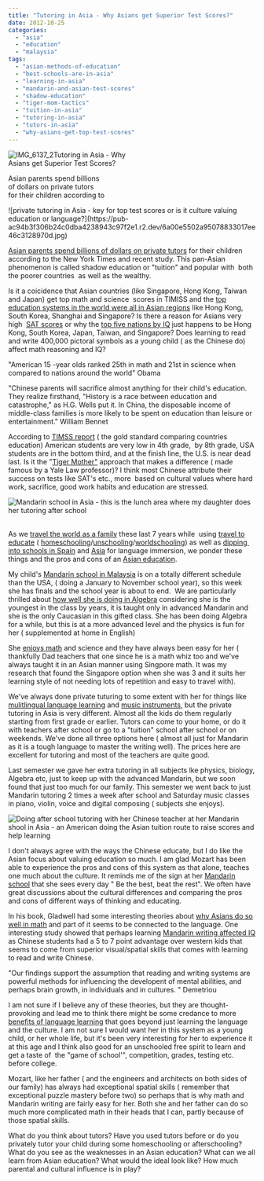 ```yaml
---
title: "Tutoring in Asia - Why Asians get Superior Test Scores?"
date: 2012-10-25
categories: 
  - "asia"
  - "education"
  - "malaysia"
tags: 
  - "asian-methods-of-education"
  - "best-schools-are-in-asia"
  - "learning-in-asia"
  - "mandarin-and-asian-test-scores"
  - "shadow-education"
  - "tiger-mom-tactics"
  - "tuition-in-asia"
  - "tutoring-in-asia"
  - "tutors-in-asia"
  - "why-asians-get-top-test-scores"
---
```


![IMG_6137_2](https://pub-ac94b3f306b24c0dba4238943c97f2e1.r2.dev/6a00e5502a95078833017d3cf6eb0b970c.jpg)Tutoring in Asia - Why  
Asians get Superior Test Scores?  
  
Asian parents spend billions  
of dollars on private tutors  
for their children according to

<!--more--> ![private tutoring in Asia - key for top test scores or is it culture valuing education or language?](https://pub-ac94b3f306b24c0dba4238943c97f2e1.r2.dev/6a00e5502a95078833017ee46c3128970d.jpg)  
  
[Asian parents spend billions of dollars on private tutors](http://www.nytimes.com/2012/08/06/world/asia/06iht-educlede06.html?pagewanted=all&_r=0 "Asian parents spend billions on private tutors to get better scores") for their children according to the New York Times and recent study. This pan-Asian phenomenon is called shadow education or "tuition" and popular with  both the poorer countries  as well as the wealthy.  
  
Is it a coicidence that Asian countries (like Singapore, Hong Kong, Taiwan and Japan) get top math and science  scores in TIMISS and the [top education systems in the world were all in Asian regions](http://blogs.wsj.com/searealtime/2012/02/17/why-east-asian-students-are-superior/ "top schools in the world in Asia") like Hong Kong, South Korea, Shanghai and Singapore? Is there a reason for Asians very high  [SAT scores](http://isteve.blogspot.com/2011/09/asians-pulling-away-in-sat-scores.html "SAT scores - Asian best and growing") or why the [top five nations by IQ](http://www.sq.4mg.com/NationIQ.htm "top nations by IQ") just happens to be Hong Kong, South Korea, Japan, Taiwan, and Singapore? Does learning to read and write 400,000 pictoral symbols as a young child ( as the Chinese do) affect math reasoning and IQ?  
  
"American 15 -year olds ranked 25th in math and 21st in science when compared to nations around the world" Obama  
  
  
"Chinese parents will sacrifice almost anything for their child's education. They realize firsthand, "History is a race between education and catastrophe," as H.G. Wells put it. In China, the disposable income of middle-class families is more likely to be spent on education than leisure or entertainment." William Bennet  
  
  
According to [TIMSS report](http://en.wikipedia.org/wiki/Trends_in_International_Mathematics_and_Science_Study "timss report") ( the gold standard comparing countries education) American students are very low in 4th grade,  by 8th grade, USA students are in the bottom third, and at the finish line, the U.S. is near dead last. Is it the "[Tiger Mother"](http://online.wsj.com/article/SB10001424052748704111504576059713528698754.html "tiger mother") approach that makes a difference ( made famous by a Yale Law professor)? I think most Chinese attribute their success on tests like SAT's etc., more  based on cultural values where hard work, sacrifice, good work habits and education are stressed.  
  
  
  
![Mandarin school in Asia - this is the lunch area where my daughter does her tutoring after school](https://pub-ac94b3f306b24c0dba4238943c97f2e1.r2.dev/6a00e5502a95078833017d3cf6ec42970c.jpg)  

   
As we [travel the world as a family](http://soultravelers3new.local/2012/01/amazing-family-world-tour.html "travel the world as a family") these last 7 years while  using [travel to educate](http://soultravelers3new.local/2012/09/how-to-homeschool-through-travel-with-a-gifted-child-.html "using travel to educate") ( [homeschoolin](http://soultravelers3new.local/2010/04/family-travel-homeschool-education-global-students-lifestyle-design-location-independent-4hww-around.html "homeschooling and travel")g/[unschooling](http://soultravelers3new.local/2010/03/long-term-family-travel-homeschool-roadschool-world-school-digitalnomad-lifestyle-design-virtual-.html "unschooling")/[worldschooling](http://soultravelers3new.local/2012/10/curriculum-vitae-for-a-gifted-child-world-schooling.html "world schooling and travel")) as well as [dipping  into schools in Spain](http://soultravelers3new.local/2010/07/schools-out-forever-expat-immersion-spanish-in-spain-digital-nomad-education-for-kids-who-travel.html "dipping into local schools in Spain for language learning") and [Asia](http://soultravelers3new.local/2011/01/only-american-girl-in-an-all-mandarin-school-chinese-immersion-in-language-culture-through-school.html "american in mandarin school in Asia") for language immersion, we ponder these things and the pros and cons of an [Asian education](http://soultravelers3new.local/2012/10/american-student-chinese-view.html "Asian education").  
  
My child's [Mandarin school in Malaysia](http://soultravelers3new.local/2011/01/only-american-girl-in-an-all-mandarin-school-chinese-immersion-in-language-culture-through-school.html "Mandarin school in Malaysia") is on a totally different schedule than the USA, ( doing a January to November school year), so this week she has finals and the school year is about to end.  We are particularly thrilled about [how well she is doing in Algebra](http://soultravelers3new.local/2012/07/chinese-school-in-asia-11-year-old-american-doing-physics-in-mandarin.html "doing well in algebra in Asia") considering she is the youngest in the class by years, it is taught only in advanced Mandarin and she is the only Caucasian in this gifted class. She has been doing Algebra for a while, but this is at a more advanced level and the physics is fun for her ( supplemented at home in English)  
  
She [enjoys math](http://soultravelers3new.local/2006/11/home-school.html "homeschool kid enjoys math") and science and they have always been easy for her ( thankfully Dad teachers that one since he is a math whiz too and we've always taught it in an Asian manner using Singpore math. It was my  research that found the Singapore option when she was 3 and it suits her learning style of not needing lots of repetition and easy to travel with).  
  
We've always done private tuturing to some extent with her for things like [mulitlingual language learning](http://soultravelers3new.local/2011/06/how-to-raise-a-bilingual-or-multi-lingual-child-2.html "raising a bilingual or multilingual kid") and [music instruments](http://soultravelers3new.local/2011/08/kid-playing-violin-around-the-world.html "musical instruments"), but the private tutoring in Asia is very different. Almost all the kids do them regularly starting from first grade or earlier. Tutors can come to your home, or do it with teachers after school or go to a "tuition" school after school or on weekends. We've done all three options here ( almost all just for Mandarin as it is a tough language to master the writing well). The prices here are excellent for tutoring and most of the teachers are quite good.  
  
Last semester we gave her extra tutoring in all subjects lke physics, biology, Algebra etc, just to keep up with the advanced Mandarin, but we soon found that just too much for our family. This semester we went back to just Mandarin tutoring 2 times a week after school and Saturday music classes in piano, violin, voice and digital composing ( subjects she enjoys).

[](https://pub-ac94b3f306b24c0dba4238943c97f2e1.r2.dev/6a00e5502a95078833017d3cf6ec42970c.jpg)![Doing after school tutoring with her Chinese teacher at her Mandarin shool in Asia - an American doing the Asian tuition route to raise scores and help learning](https://pub-ac94b3f306b24c0dba4238943c97f2e1.r2.dev/6a00e5502a95078833017d3cf6ed4c970c.jpg)  
  
I don't always agree with the ways the Chinese educate, but I do like the Asian focus about valuing education so much. I am glad Mozart has been able to experience the pros and cons of this system as that alone, teaches one much about the culture. It reminds me of the sign at her [Mandarin school](http://soultravelers3new.local/2012/07/learning-mandarin-in-asia-the-economist-and-wall-street-journal-discuss-.html "Mandarin school in Asia") that she sees every day " Be the best, beat the rest". We often have great discussions about the cultural differences and comparing the pros and cons of different ways of thinking and educating.  
  
In his book, Gladwell had some interesting theories about [why Asians do so well in math](http://www.gladwell.com/outliers/outliers_excerpt3.html "why asians do well in math") and part of it seems to be connected to the language. One interesting study showed that perhaps learning [Mandarin writing affected IQ](http://www.sq.4mg.com/SpatialIQ.htm "mandarin writing affects IQ superior") as Chinese students had a 5 to 7 point advantage over western kids that seems to come from superior visual/spatial skills that comes with learning to read and write Chinese.  
  
"Our findings support the assumption that reading and writing systems are powerful methods for influencing the developent of mental abilities, and perhaps brain growth, in individuals and in cultures. " Demetriou  
  
I am not sure if I believe any of these theories, but they are thought-provoking and lead me to think there might be some credance to more [benefits of language learning](http://soultravelers3new.local/2010/09/family-travel-slovenia-movie-sign-languages-europe-travel-photo-.html "benefits of language learning") that goes beyond just learning the language and the culture. I am not sure I would want her in this system as a young child, or her whole life, but it's been very interesting for her to experience it at this age and I think also good for an unschooled free spirit to learn and get a taste of  the "game of school'", competition, grades, testing etc. before college.  
  
Mozart, like her father ( and the engineers and architects on both sides of our family) has always had exceptional spatial skills ( remember that exceptional puzzle mastery before two) so perhaps that is why math and Mandarin writing are fairly easy for her. Both she and her father can do so much more complicated math in their heads that I can, partly because of those spatial skills.  
  
What do you think about tutors? Have you used tutors before or do you privately tutor your child during some homeschooling or afterschooling? What do you see as the weaknesses in an Asian education? What can we all learn from Asian education? What would the ideal look like? How much parental and cultural influence is in play?
